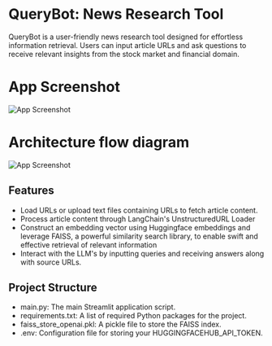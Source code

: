 # QueryBot: News Research Tool

QueryBot is a user-friendly news research tool designed for effortless information retrieval. Users can input article URLs and ask questions to receive relevant insights from the stock market and financial domain.


# App Screenshot

![App Screenshot](https://github.com/user-attachments/assets/1de1432e-1d1d-444d-97ba-224253461b63)


# Architecture flow diagram

![App Screenshot](https://github.com/user-attachments/assets/a2d82d39-1410-457e-bfdf-52dc3bf508dd)
## Features

- Load URLs or upload text files containing URLs to fetch article content.
- Process article content through LangChain's UnstructuredURL Loader
- Construct an embedding vector using Huggingface embeddings and leverage FAISS, a powerful similarity search library, to enable swift and effective retrieval of relevant information
- Interact with the LLM's by inputting queries and receiving answers along with source URLs.


## Project Structure

- main.py: The main Streamlit application script.
- requirements.txt: A list of required Python packages for the project.
- faiss_store_openai.pkl: A pickle file to store the FAISS index.
- .env: Configuration file for storing your HUGGINGFACEHUB_API_TOKEN.